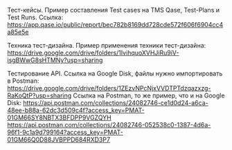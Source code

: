 Тест-кейсы.
Пример составления Test cases на TMS Qase, Test-Plans и Test Runs. 
Ссылка: https://app.qase.io/public/report/bec782b8169dd728cde572f606f6904cc4a85e5e

Техника тест-дизайна.
Пример применения техники тест-дизайна: https://drive.google.com/drive/folders/1IvihquoXVHJiRu9iV-isgBWwG8sHTMNy?usp=sharing

Тестирование API.
Ссылка на Google Disk, файлы нужно импортировать в Postman:
https://drive.google.com/drive/folders/1ZEzvNPcNjxVVDTPTdzqazxzg-RaKoQtP?usp=sharing
Ссылка на Postman, то же пример, что и на Google Disk: 
https://api.postman.com/collections/24082746-ce1d0d24-a6ca-48ee-b88a-62dc3d509c4f?access_key=PMAT-01GM66SY8NBTX3BFDPP9VGZQYH
https://api.postman.com/collections/24082746-052538c0-1387-4d6a-96f1-9c1a9d799164?access_key=PMAT-01GM66Q0D88JVBPPD684RXD3P7
